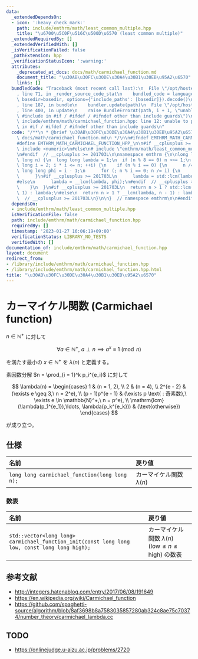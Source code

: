 ```yaml
---
data:
  _extendedDependsOn:
  - icon: ':heavy_check_mark:'
    path: include/emthrm/math/least_common_multiple.hpp
    title: "\u6700\u5C0F\u516C\u500D\u6570 (least common multiple)"
  _extendedRequiredBy: []
  _extendedVerifiedWith: []
  _isVerificationFailed: false
  _pathExtension: hpp
  _verificationStatusIcon: ':warning:'
  attributes:
    _deprecated_at_docs: docs/math/carmichael_function.md
    document_title: "\u30AB\u30FC\u30DE\u30A4\u30B1\u30EB\u95A2\u6570"
    links: []
  bundledCode: "Traceback (most recent call last):\n  File \"/opt/hostedtoolcache/Python/3.9.16/x64/lib/python3.9/site-packages/onlinejudge_verify/documentation/build.py\"\
    , line 71, in _render_source_code_stat\n    bundled_code = language.bundle(stat.path,\
    \ basedir=basedir, options={'include_paths': [basedir]}).decode()\n  File \"/opt/hostedtoolcache/Python/3.9.16/x64/lib/python3.9/site-packages/onlinejudge_verify/languages/cplusplus.py\"\
    , line 187, in bundle\n    bundler.update(path)\n  File \"/opt/hostedtoolcache/Python/3.9.16/x64/lib/python3.9/site-packages/onlinejudge_verify/languages/cplusplus_bundle.py\"\
    , line 400, in update\n    raise BundleErrorAt(path, i + 1, \"unable to process\
    \ #include in #if / #ifdef / #ifndef other than include guards\")\nonlinejudge_verify.languages.cplusplus_bundle.BundleErrorAt:\
    \ include/emthrm/math/carmichael_function.hpp: line 12: unable to process #include\
    \ in #if / #ifdef / #ifndef other than include guards\n"
  code: "/**\n * @brief \u30AB\u30FC\u30DE\u30A4\u30B1\u30EB\u95A2\u6570\n * @docs\
    \ docs/math/carmichael_function.md\n */\n\n#ifndef EMTHRM_MATH_CARMICHAEL_FUNCTION_HPP_\n\
    #define EMTHRM_MATH_CARMICHAEL_FUNCTION_HPP_\n\n#if __cplusplus >= 201703L\n#\
    \ include <numeric>\n#else\n# include \"emthrm/math/least_common_multiple.hpp\"\
    \n#endif  // __cplusplus >= 201703L\n\nnamespace emthrm {\n\nlong long carmichael_function(long\
    \ long n) {\n  long long lambda = 1;\n  if (n % 8 == 0) n >>= 1;\n  for (long\
    \ long i = 2; i * i <= n; ++i) {\n    if (n % i == 0) {\n      n /= i;\n     \
    \ long long phi = i - 1;\n      for (; n % i == 0; n /= i) {\n        phi *= i;\n\
    \      }\n#if __cplusplus >= 201703L\n      lambda = std::lcm(lambda, phi);\n\
    #else\n      lambda = __lcm(lambda, phi);\n#endif  // __cplusplus >= 201703L\n\
    \    }\n  }\n#if __cplusplus >= 201703L\n  return n > 1 ? std::lcm(lambda, n -\
    \ 1) : lambda;\n#else\n  return n > 1 ? __lcm(lambda, n - 1) : lambda;\n#endif\
    \  // __cplusplus >= 201703L\n}\n\n}  // namespace emthrm\n\n#endif  // EMTHRM_MATH_CARMICHAEL_FUNCTION_HPP_\n"
  dependsOn:
  - include/emthrm/math/least_common_multiple.hpp
  isVerificationFile: false
  path: include/emthrm/math/carmichael_function.hpp
  requiredBy: []
  timestamp: '2023-01-27 16:06:19+09:00'
  verificationStatus: LIBRARY_NO_TESTS
  verifiedWith: []
documentation_of: include/emthrm/math/carmichael_function.hpp
layout: document
redirect_from:
- /library/include/emthrm/math/carmichael_function.hpp
- /library/include/emthrm/math/carmichael_function.hpp.html
title: "\u30AB\u30FC\u30DE\u30A4\u30B1\u30EB\u95A2\u6570"
---
```

# カーマイケル関数 (Carmichael function)

$n \in \mathbb{N}^+$ に対して

$$
  \forall a \in \mathbb{N}^+,\ a \perp n \implies a^x \equiv 1 \pmod{n}
$$

を満たす最小の $x \in \mathbb{N}^+$ を $\lambda(n)$ と定義する。

素因数分解 $n = \prod_{i = 1}^k p_i^{e_i}$ に対して

$$
  \lambda(n) =
  \begin{cases}
    1 & (n = 1, 2), \\
    2 & (n = 4), \\
    2^{e - 2} & (\exists e \geq 3,\ n = 2^e), \\
    (p - 1)p^{e - 1} & (\exists p \text{ : 奇素数},\ \exists e \in \mathbb{N}^+,\ n = p^e), \\
    \mathrm{lcm} (\lambda(p_1^{e_1}),\ldots, \lambda(p_k^{e_k})) & (\text{otherwise})
  \end{cases}
$$

が成り立つ。


## 仕様

|名前|戻り値|
|:--|:--|
|`long long carmichael_function(long long n);`|カーマイケル関数 $\lambda(n)$|


### 数表

|名前|戻り値|
|:--|:--|
|`std::vector<long long> carmichael_function_init(const long long low, const long long high);`|カーマイケル関数 $\lambda(n)$ ($\mathrm{low} \leq n \leq \mathrm{high}$) の数表|


## 参考文献

- http://integers.hatenablog.com/entry/2017/06/08/191649
- https://en.wikipedia.org/wiki/Carmichael_function
- https://github.com/spaghetti-source/algorithm/blob/8af3698b8a7583035857280ab324c8ae75c70374/number_theory/carmichael_lambda.cc


## TODO

- https://onlinejudge.u-aizu.ac.jp/problems/2720
